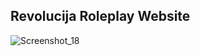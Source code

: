 ## Revolucija Roleplay Website
![Screenshot_18](https://github.com/Seekiii/revolucija-roleplay-website/assets/64194468/c6e1f22d-cf3f-4c7e-bc0d-249750b623de)
